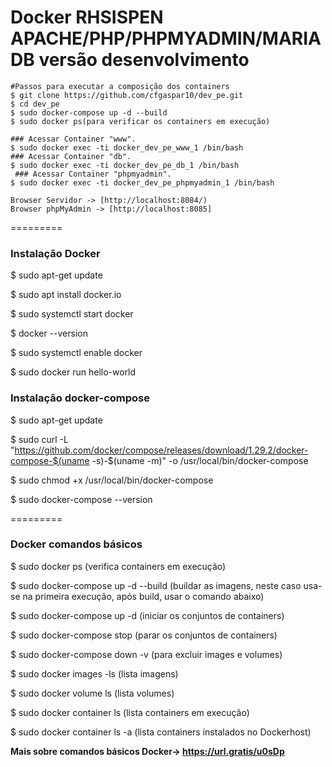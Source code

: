 Docker RHSISPEN APACHE/PHP/PHPMYADMIN/MARIADB versão desenvolvimento
=========
   
   
   
    #Passos para executar a composição dos containers
    $ git clone https://github.com/cfgaspar10/dev_pe.git
    $ cd dev_pe  
    $ sudo docker-compose up -d --build
    $ sudo docker ps(para verificar os containers em execução)
    
    ### Acessar Container "www".
    $ sudo docker exec -ti docker_dev_pe_www_1 /bin/bash
    ### Acessar Container "db".
    $ sudo docker exec -ti docker_dev_pe_db_1 /bin/bash
     ### Acessar Container "phpmyadmin".
    $ sudo docker exec -ti docker_dev_pe_phpmyadmin_1 /bin/bash
     
    Browser Servidor -> [http://localhost:8084/)
    Browser phpMyAdmin -> [http://localhost:8085]
  
  =========
### Instalação Docker
   
   $ sudo apt-get update
   
   $ sudo apt install docker.io
   
   $ sudo systemctl start docker
   
   $ docker --version
   
   $ sudo systemctl enable docker
   
   $ sudo docker run hello-world
   
   ### Instalação docker-compose
   
   $ sudo apt-get update
   
   $ sudo curl -L "https://github.com/docker/compose/releases/download/1.29.2/docker-compose-$(uname -s)-$(uname -m)" -o /usr/local/bin/docker-compose
   
   $ sudo chmod +x /usr/local/bin/docker-compose
   
   $ sudo docker-compose --version
   
   =========

   ### Docker comandos básicos
   $ sudo docker ps (verifica containers em execução)
   
   $ sudo docker-compose up -d --build (buildar as imagens, neste caso usa-se na primeira execução, após build, usar o comando abaixo)
   
   $ sudo docker-compose up -d (iniciar os conjuntos de containers)
   
   $ sudo docker-compose stop (parar os conjuntos de containers)
   
   $ sudo docker-compose down -v (para excluir images e volumes)
   
   $ sudo docker images -ls (lista imagens)
    
   $ sudo docker volume ls (lista volumes)
   
   $ sudo docker container ls (lista containers em execução)
   
   $ sudo docker container ls -a (lista containers instalados no Dockerhost)
   
   **Mais sobre comandos básicos Docker-> https://url.gratis/u0sDp**  

